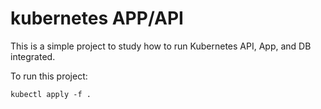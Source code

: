 # kubernetes APP/API

This is a simple project to study how to run Kubernetes API, App, and DB integrated.

To run this project:
```
kubectl apply -f .
```


